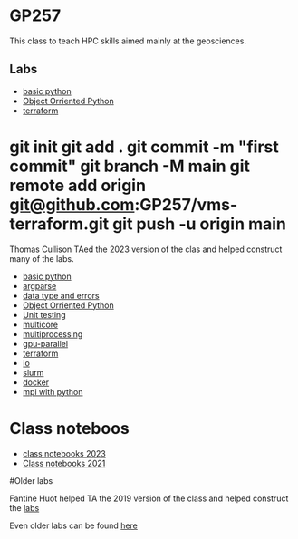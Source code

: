 # GP257

This class to teach HPC skills aimed mainly at the geosciences.

## Labs


- [basic python](https://github.com/GP257/basic_python)
- [Object Orriented Python](https://github.com/GP257/ooo)
- [terraform](https://github.com/GP257/vms-terraform)



git init
git add .
git commit -m "first commit"
git branch -M main
git remote add origin git@github.com:GP257/vms-terraform.git
git push -u origin main
=======
Thomas Cullison TAed the 2023 version of the clas and helped construct many of the labs.

- [basic python](https://github.com/GP257/basic_python)
- [argparse](https://github.com/GP257/argparse)
- [data type and errors](https://github.com/GP257/data-types)
- [Object Orriented Python](https://github.com/GP257/ooo)
- [Unit testing](https://github.com/GP257/unit-testing)
- [multicore](https://github.com/GP257/multicore)
- [multiprocessing](https://github.com/GP257/multiprocessing)
- [gpu-parallel](https://github.com/GP257/gpu-parallel)
- [terraform](https://github.com/GP257/vms-terraform)
- [io](https://github.com/GP257/io)
- [slurm](https://github.com/GP257/slurm)
- [docker](https://github.com/GP257/docker)
- [mpi with python](https://github.com/GP257/npi_py)


# Class noteboos
- [class notebooks 2023](https://github.com/GP257/class-notebooks)
- [Class notebooks 2021](https://github.com/GP257/class_2021)

#Older labs

Fantine Huot helped TA the 2019 version of the class and helped construct the [labs](https://github.com/GP257/2019_labls)


Even older labs can be found [here](https://github.com/GP257/older_labs)

